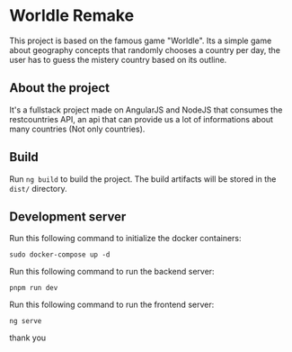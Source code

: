# Worldle Remake

This project is based on the famous game "Worldle". Its a simple game about geography concepts that randomly chooses a country per day, the user has to guess the mistery country based on its outline.

## About the project

It's a fullstack project made on AngularJS and NodeJS that consumes the restcountries API, an api that can provide us a lot of informations about many countries (Not only countries).


## Build

Run `ng build` to build the project. The build artifacts will be stored in the `dist/` directory.

## Development server

Run this following command to initialize the docker containers:
```
sudo docker-compose up -d
```

Run this following command to run the backend server:
```
pnpm run dev
```

Run this following command to run the frontend server:
```
ng serve
```

thank you
